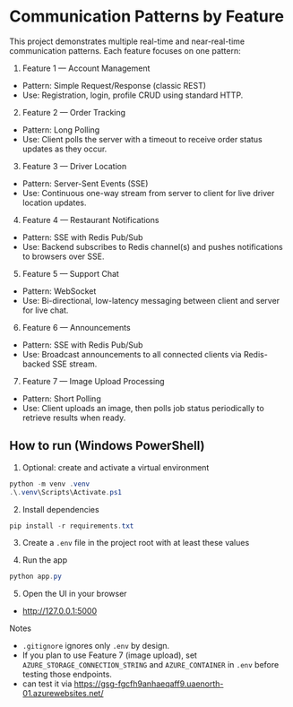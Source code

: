 # Communication Patterns by Feature

This project demonstrates multiple real-time and near-real-time communication patterns. Each feature focuses on one pattern:

1) Feature 1 — Account Management
- Pattern: Simple Request/Response (classic REST)
- Use: Registration, login, profile CRUD using standard HTTP.

2) Feature 2 — Order Tracking
- Pattern: Long Polling
- Use: Client polls the server with a timeout to receive order status updates as they occur.

3) Feature 3 — Driver Location
- Pattern: Server-Sent Events (SSE)
- Use: Continuous one-way stream from server to client for live driver location updates.

4) Feature 4 — Restaurant Notifications
- Pattern: SSE with Redis Pub/Sub
- Use: Backend subscribes to Redis channel(s) and pushes notifications to browsers over SSE.

5) Feature 5 — Support Chat
- Pattern: WebSocket
- Use: Bi-directional, low-latency messaging between client and server for live chat.

6) Feature 6 — Announcements
- Pattern: SSE with Redis Pub/Sub
- Use: Broadcast announcements to all connected clients via Redis-backed SSE stream.

7) Feature 7 — Image Upload Processing
- Pattern: Short Polling
- Use: Client uploads an image, then polls job status periodically to retrieve results when ready.

## How to run (Windows PowerShell)

1) Optional: create and activate a virtual environment
```powershell
python -m venv .venv
.\.venv\Scripts\Activate.ps1
```

2) Install dependencies
```powershell
pip install -r requirements.txt
```

3) Create a `.env` file in the project root with at least these values

4) Run the app
```powershell
python app.py
```

5) Open the UI in your browser
- http://127.0.0.1:5000

Notes
- `.gitignore` ignores only `.env` by design.
- If you plan to use Feature 7 (image upload), set `AZURE_STORAGE_CONNECTION_STRING` and `AZURE_CONTAINER` in `.env` before testing those endpoints.
- can test it via https://gsg-fgcfh9anhaeqaff9.uaenorth-01.azurewebsites.net/
